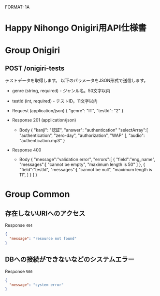 FORMAT: 1A

# Happy Nihongo Onigiri用API仕様書

# Group Onigiri

## POST /onigiri-tests

テストデータを取得します。
以下のパラメータをJSON形式で送信します。

+ genre (string, required) - ジャンル名。50文字以内
+ testId (int, required) - テストID。11文字以内

+ Request (application/json)
  {
    "genre": "IT",
    "testId": "2"
  }

+ Response 201 (application/json)
  + Body
        {
          "kanji": "認証",
          "answer": "authentication"
          "selectArray":[
            "authentication",
            "zero-day",
            "authorization",
            "WAP"
          ],
          "audio": "authentication.mp3"
        }

+ Response 400
  + Body
        {
          "message":"validation error",
          "errors":[
            {
              "field":"eng_name",
              "messages":[
                "cannot be empty",
                "maximum length is 50"
              ]
            },
            {
              "field":"testId",
              "messages":[
                "cannot be null",
                "maximum length is 11",
              ]
            }
          ]
        }

# Group Common

## 存在しないURIへのアクセス

Response `404`

```json
{
  "message": "resource not found"
}
```

## DBへの接続ができないなどのシステムエラー

Response `500`

```json
{
  "message": "system error"
}
```
